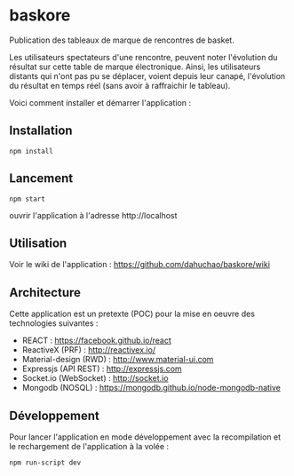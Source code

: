 # baskore
Publication des tableaux de marque de rencontres de basket.

Les utilisateurs spectateurs d'une rencontre, peuvent noter l'évolution du résultat sur cette table de marque
électronique. Ainsi, les utilisateurs distants qui n'ont pas pu se déplacer, voient depuis leur canapé, l'évolution
du résultat en temps réel (sans avoir à raffraichir le tableau).

Voici comment installer et démarrer l'application :

## Installation

```
npm install
```

## Lancement

```
npm start
```
ouvrir l'application à l'adresse http://localhost

## Utilisation

Voir le wiki de l'application : https://github.com/dahuchao/baskore/wiki

## Architecture

Cette application est un pretexte (POC) pour la mise en oeuvre des technologies suivantes : 
* REACT : https://facebook.github.io/react
* ReactiveX (PRF) : http://reactivex.io/
* Material-design (RWD) : http://www.material-ui.com
* Expressjs (API REST) : http://expressjs.com
* Socket.io (WebSocket) : http://socket.io
* Mongodb (NOSQL) : https://mongodb.github.io/node-mongodb-native

## Développement

Pour lancer l'application en mode développement avec la recompilation et le rechargement de l'application à la volée :

```
npm run-script dev
```